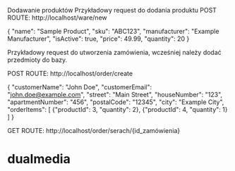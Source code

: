 Dodawanie produktów
Przykładowy request do dodania produktu
POST ROUTE: http://localhost/ware/new

{
  "name": "Sample Product",
  "sku": "ABC123",
  "manufacturer": "Example Manufacturer",
  "isActive": true,
  "price": 49.99,
  "quantity": 20
}


Przykładowy request do utworzenia zamówienia, wcześniej należy dodać przedmioty do bazy.

POST ROUTE: http://localhost/order/create

{
  "customerName": "John Doe",
  "customerEmail": "john.doe@example.com",
  "street": "Main Street",
  "houseNumber": "123",
  "apartmentNumber": "456",
  "postalCode": "12345",
  "city": "Example City",
   "orderItems": [
    {"productId": 3, "quantity": 2},
    {"productId": 4, "quantity": 1}
  ]
}

GET ROUTE: http://localhost/order/serach/{id_zamówienia}
# dualmedia
